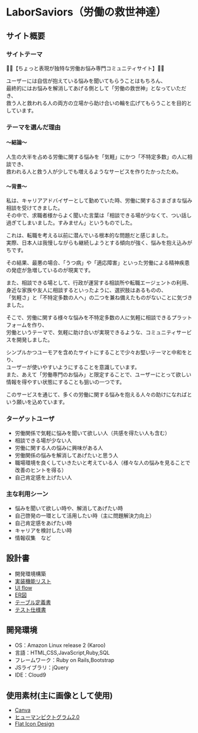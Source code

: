 # LaborSaviors（労働の救世神達）

## サイト概要
### サイトテーマ

🦸‍♂️【ちょっと表現が独特な労働お悩み専門コミュニティサイト】🦸‍♀️<br>

ユーザーには自信が抱えている悩みを聞いてもらうことはもちろん、<br>
最終的にはお悩みを解消してあげる側として「労働の救世神」となっていただき、<br>
救う人と救われる人の両方の立場から助け合いの輪を広げてもらうことを目的としています。


### テーマを選んだ理由

#### 〜結論〜<br>
人生の大半を占める労働に関する悩みを「気軽」にかつ「不特定多数」の人に相談でき、<br>
救われる人と救う人が少しでも増えるようなサービスを作りたかったため。

#### 〜背景〜<br>
私は、キャリアアドバイザーとして勤めていた時、労働に関するさまざまな悩み相談を受けてきました。<br>
その中で、求職者様からよく聞いた言葉は「相談できる場が少なくて、つい話し過ぎてしまいました。すみません」というものでした。

これは、転職を考える以前に潜んでいる根本的な問題だと感じました。<br>
実際、日本人は我慢しながらも継続しようとする傾向が強く、悩みを抱え込みがちです。

その結果、最悪の場合、「うつ病」や「適応障害」といった労働による精神疾患の発症が急増しているのが現実です。

また、相談できる場として、行政が運営する相談所や転職エージェントの利用、<br>
身近な家族や友人に相談するといったように、選択肢はあるものの、<br>
「気軽さ」と「不特定多数の人へ」の二つを兼ね備えたものがないことに気づきました。

そこで、労働に関する様々な悩みを不特定多数の人に気軽に相談できるプラットフォームを作り、<br>
労働というテーマで、気軽に助け合いが実現できるような、コミュニティサービスを開発しました。

シンプルかつユーモアを含めたサイトにすることで少々お堅いテーマと中和をとり、<br>
ユーザーが使いやすいようにすることを意識しています。<br>
また、あえて「労働専門のお悩み」と限定することで、ユーザーにとって欲しい情報を得やすい状態にすることも狙いの一つです。

このサービスを通じて、多くの労働に関する悩みを抱える人々の助けになればという願いを込めています。



### ターゲットユーザ
- 労働関係で気軽に悩みを聞いて欲しい人（共感を得たい人も含む）
- 相談できる場が少ない人
- 労働に関する人の悩みに興味がある人
- 労働関係の悩みを解消してあげたいと思う人
- 職場環境を良くしていきたいと考えている人（様々な人の悩みを見ることで改善のヒントを得る）
- 自己肯定感を上げたい人



### 主な利用シーン
- 悩みを聞いて欲しい時や、解消してあげたい時
- 自己啓発の一環として活用したい時（主に問題解決力向上）
- 自己肯定感をあげたい時
- キャリアを検討したい時
- 情報収集　など

## 設計書
- 開発環境構築
- [実装機能リスト](https://docs.google.com/spreadsheets/d/1aWNL4h66D_9JVtvX8AbuN6oNDTt-lFAlRvQxxiAAJps/edit#gid=885378170)
- [UI flow](https://app.diagrams.net/#G1u5JPVW_BSXhB0chB2IWtI3bZA22hhTP-#%7B%22pageId%22%3A%22gj3RF_NmIvnPMkH7TpEE%22%7D)
- [ER図](https://app.diagrams.net/#G1u5JPVW_BSXhB0chB2IWtI3bZA22hhTP-#%7B%22pageId%22%3A%22gj3RF_NmIvnPMkH7TpEE%22%7D)
- [テーブル定義書](https://docs.google.com/spreadsheets/d/1bHLQWqPFdJPL9DuqvhCXFJAFQs3Zmbby2dUUl-B8mMk/edit#gid=356433990)
- [テスト仕様書](https://docs.google.com/spreadsheets/d/14sTrirgrZ8FXzXUfytcHd6YsbW_IVMkp/edit#gid=2072448154)

## 開発環境
- OS：Amazon Linux release 2 (Karoo)
- 言語：HTML,CSS,JavaScript,Ruby,SQL
- フレームワーク：Ruby on Rails,Bootstrap
- JSライブラリ：jQuery
- IDE：Cloud9

## 使用素材(主に画像として使用)
- [Canva](https://www.canva.com/)
- [ヒューマンピクトグラム2.0](https://pictogram2.com/)
- [Flat Icon Design](http://flat-icon-design.com/)
